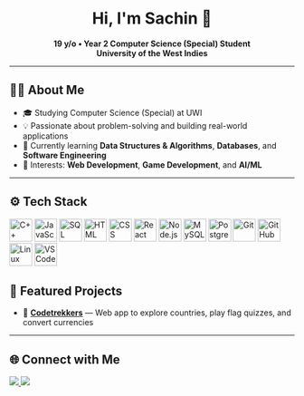 <h1 align="center">Hi, I'm Sachin 👋</h1>

<p align="center">
  <b>19 y/o • Year 2 Computer Science (Special) Student</b><br>
  <b>University of the West Indies</b>
</p>

---

## 🧑‍💻 About Me  
- 🎓 Studying Computer Science (Special) at UWI  
- 💡 Passionate about problem-solving and building real-world applications  
- 🌱 Currently learning **Data Structures & Algorithms**, **Databases**, and **Software Engineering**  
- 🚀 Interests: **Web Development**, **Game Development**, and **AI/ML**  

---

## ⚙️ Tech Stack  

<p align="left">
  <!-- Languages -->
  <img src="https://cdn.jsdelivr.net/gh/devicons/devicon/icons/cplusplus/cplusplus-original.svg" height="40" alt="C++"/>
  <img src="https://cdn.jsdelivr.net/gh/devicons/devicon/icons/javascript/javascript-original.svg" height="40" alt="JavaScript"/>
  <img src="https://cdn.jsdelivr.net/gh/devicons/devicon/icons/sqlite/sqlite-original.svg" height="40" alt="SQL"/>
  
  <!-- Web Dev -->
  <img src="https://cdn.jsdelivr.net/gh/devicons/devicon/icons/html5/html5-original.svg" height="40" alt="HTML"/>
  <img src="https://cdn.jsdelivr.net/gh/devicons/devicon/icons/css3/css3-original.svg" height="40" alt="CSS"/>
  <img src="https://cdn.jsdelivr.net/gh/devicons/devicon/icons/react/react-original.svg" height="40" alt="React"/>
  <img src="https://cdn.jsdelivr.net/gh/devicons/devicon/icons/nodejs/nodejs-original.svg" height="40" alt="Node.js"/>
  
  <!-- Databases -->
  <img src="https://cdn.jsdelivr.net/gh/devicons/devicon/icons/mysql/mysql-original.svg" height="40" alt="MySQL"/>
  <img src="https://cdn.jsdelivr.net/gh/devicons/devicon/icons/postgresql/postgresql-original.svg" height="40" alt="PostgreSQL"/>
  
  <!-- Tools -->
  <img src="https://cdn.jsdelivr.net/gh/devicons/devicon/icons/git/git-original.svg" height="40" alt="Git"/>
  <img src="https://cdn.jsdelivr.net/gh/devicons/devicon/icons/github/github-original.svg" height="40" alt="GitHub"/>
  <img src="https://cdn.jsdelivr.net/gh/devicons/devicon/icons/linux/linux-original.svg" height="40" alt="Linux"/>
  <img src="https://cdn.jsdelivr.net/gh/devicons/devicon/icons/vscode/vscode-original.svg" height="40" alt="VS Code"/>
</p>

## 📂 Featured Projects  

- 🔹 [**Codetrekkers**](https://github.com/YourGitHubUsername/Codetrekkers) — Web app to explore countries, play flag quizzes, and convert currencies  

---

## 🌐 Connect with Me  

<p align="left">
  <a href="https://www.linkedin.com/in/sachin-ramphal-859290381/" target="_blank">
    <img src="https://img.shields.io/badge/LinkedIn-0A66C2?logo=linkedin&logoColor=white&style=for-the-badge" />
  </a>
  <a href="mailto:your.email@domain.com">
    <img src="https://img.shields.io/badge/Email-D14836?logo=gmail&logoColor=white&style=for-the-badge" />
  </a>
</p>
